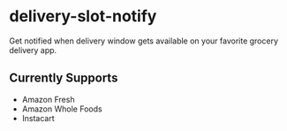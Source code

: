 # delivery-slot-notify
Get notified when delivery window gets available on your favorite grocery delivery app.

## Currently Supports
* Amazon Fresh
* Amazon Whole Foods
* Instacart
